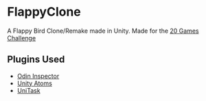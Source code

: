 # FlappyClone
A Flappy Bird Clone/Remake made in Unity.
Made for the [20 Games Challenge](https://20_games_challenge.gitlab.io/)

## Plugins Used
- [Odin Inspector](https://odininspector.com/)
- [Unity Atoms](https://github.com/unity-atoms/unity-atoms)
- [UniTask](https://github.com/Cysharp/UniTask)
